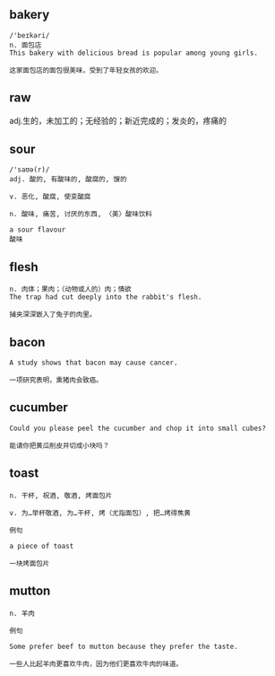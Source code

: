 ## bakery
```
/'beɪkəri/
n. 面包店
This bakery with delicious bread is popular among young girls.

这家面包店的面包很美味，受到了年轻女孩的欢迎。
```

## raw
adj.生的，未加工的；无经验的；新近完成的；发炎的，疼痛的

## sour
```
/'saʊə(r)/
adj. 酸的, 有酸味的, 酸腐的, 馊的

v. 恶化, 酸腐, 使变酸腐

n. 酸味, 痛苦, 讨厌的东西, 〈美〉酸味饮料

a sour flavour
酸味
```

## flesh
```
n. 肉体；果肉；（动物或人的）肉；情欲
The trap had cut deeply into the rabbit's flesh.

捕夹深深嵌入了兔子的肉里。
```

## bacon
```
A study shows that bacon may cause cancer.

一项研究表明，熏猪肉会致癌。
```

## cucumber
```
Could you please peel the cucumber and chop it into small cubes?

能请你把黄瓜削皮并切成小块吗？
```
## toast
```
n. 干杯, 祝酒, 敬酒, 烤面包片

v. 为…举杯敬酒, 为…干杯, 烤（尤指面包）, 把…烤得焦黄

例句

a piece of toast

一块烤面包片
```
## mutton
```
n. 羊肉

例句

Some prefer beef to mutton because they prefer the taste.

一些人比起羊肉更喜欢牛肉，因为他们更喜欢牛肉的味道。
```